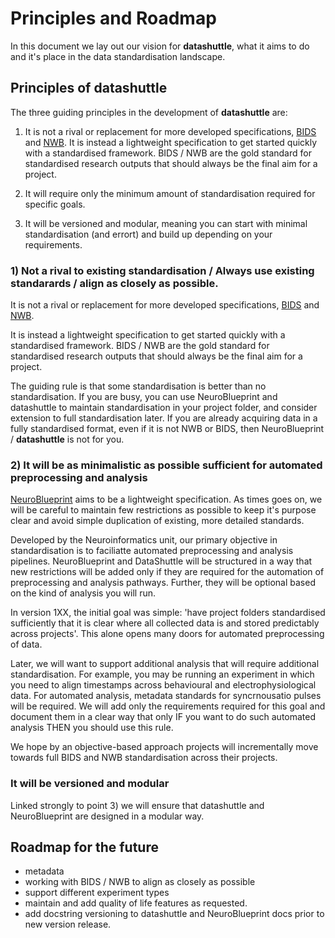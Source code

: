 # Principles and Roadmap

In this document we lay out our vision for **datashuttle**, what
it aims to do and it's place in the data standardisation landscape.


## Principles of **datashuttle**

The three guiding principles in the development of **datashuttle** are:

1) It is not a rival or replacement for more developed specifications,
[BIDS](https://bids.neuroimaging.io/)
and
[NWB](https://www.nwb.org/).
It is instead a lightweight specification to get
started quickly with a standardised framework. BIDS / NWB are the gold
standard for standardised research outputs that should always be the final aim for a project.

2) It will require only the minimum amount of standardisation required
for specific goals.

3) It will be versioned and modular, meaning you can start with minimal
standardisation (and errort) and build up depending on your requirements.


### 1) Not a rival to existing standardisation / Always use existing standarards / align as closely as possible.

It is not a rival or replacement for more developed specifications,
[BIDS](https://bids.neuroimaging.io/)
and
[NWB](https://www.nwb.org/).

It is instead a lightweight specification to get
started quickly with a standardised framework. BIDS / NWB are the gold
standard for standardised research outputs that should always be the final aim for a project.

The guiding rule is that some standardisation is better than no standardisation.
If you are busy, you can use NeuroBlueprint and datashuttle to maintain
standardisation in your project folder, and consider extension to full
standardisation later. If you are already acquiring data in a fully standardised
format, even if it is not NWB or BIDS, then NeuroBlueprint / **datashuttle**
is not for you.


### 2) It will be as minimalistic as possible sufficient for automated preprocessing and analysis

[NeuroBlueprint]() aims to be a lightweight specification. As times goes on,
we will be careful to maintain few restrictions as possible to keep it's purpose
clear and avoid simple duplication of existing, more detailed standards.

Developed by the Neuroinformatics unit, our primary objective in standardisation
is to faciliatte automated preprocessing and analysis pipelines. NeuroBlueprint
and DataShuttle will be structured in a way that new restrictions will
be added only if they are required for the automation of preprocessing and
analysis pathways. Further, they will be optional based on the kind of analysis you will run.

In version 1XX, the initial goal was simple: 'have project folders standardised
sufficiently that it is clear where all collected data is and stored predictably
across projects'. This alone opens many doors for automated preprocessing
of data.

Later, we will want to support additional analysis that will require additional
standardisation. For example, you may be running an experiment
in which you need to align timestamps across behavioural and electrophysiological data.
For automated analysis, metadata standards for syncrnousatio pulses will be required.
We will add only the requirements required for this goal and document them in
a clear way that only IF you want to do such automated analysis THEN
you should use this rule.

We hope by an objective-based approach projects will incrementally move
towards full BIDS and NWB standardisation across their projects.

### It will be versioned and modular

Linked strongly to point 3) we will ensure that datashuttle and
NeuroBlueprint are designed in a modular way.


## Roadmap for the future

- metadata
- working with BIDS / NWB to align as closely as possible
-  support different experiment types
- maintain and add quality of life features as requested.
- add docstring versioning to datashuttle and NeuroBlueprint docs prior to new version release.
